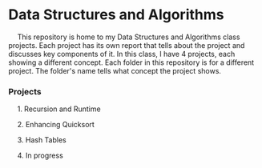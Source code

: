 # Data Structures and Algorithms

&emsp; This repository is home to my Data Structures and Algorithms class projects. Each project has its own report that tells about the project and discusses key components of it. In this class, I have 4 projects, each showing a different concept. Each folder in this repository is for a different project. The folder's name tells what concept the project shows.

### Projects
&emsp; 1. Recursion and Runtime

&emsp; 2. Enhancing Quicksort

&emsp; 3. Hash Tables

&emsp; 4. In progress
